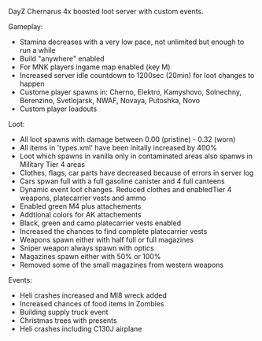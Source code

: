 DayZ Chernarus 4x boosted loot server with custom events.

Gameplay:
* Stamina decreases with a very low pace, not unlimited but enough to run a while
* Build "anywhere" enabled
* For MNK players ingame map enabled (key M)
* Increased server idle countdown to 1200sec (20min) for loot changes to happen
* Custome player spawns in: Cherno, Elektro, Kamyshovo, Solnechny, Berenzino, Svetlojarsk, NWAF, Novaya, Putoshka, Novo
* Custom player loadouts

Loot:
* All loot spawns with damage between 0.00 (pristine) - 0.32 (worn)
* All items in 'types.xml' have been initally increased by 400%
* Loot which spawns in vanilla only in contaminated areas also spanws in Military Tier 4 areas
* Clothes, flags, car parts have decreased because of errors in server log
* Cars spwan full with a full gasoline canister and 4 full canteens
* Dynamic event loot changes. Reduced clothes and enabledTier 4 weapons, platecarrier vests and ammo
* Enabled green M4 plus attachements
* Addtional colors for AK attachements
* Black, green and camo platecarrier vests enabled
* Increased the chances to find complete platecarrier vests
* Weapons spawn either with half full or full magazines
* Sniper weapon always spawn with optics
* Magazines spawn either with 50% or 100%
* Removed some of the small magazines from western weapons

Events:
* Heli crashes increased and MI8 wreck added
* Increased chances of food items in Zombies
* Building supply truck event
* Christmas trees with presents
* Heli crashes including C130J airplane
